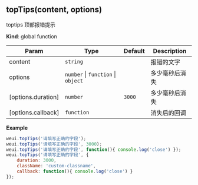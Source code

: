 <a name="topTips"></a>

## topTips(content, options)
toptips 顶部报错提示

**Kind**: global function  

| Param | Type | Default | Description |
| --- | --- | --- | --- |
| content | <code>string</code> |  | 报错的文字 |
| options | <code>number</code> &#124; <code>function</code> &#124; <code>object</code> |  | 多少毫秒后消失|消失后的回调|配置项 |
| [options.duration] | <code>number</code> | <code>3000</code> | 多少毫秒后消失 |
| [options.callback] | <code>function</code> |  | 消失后的回调 |

**Example**  
```js
weui.topTips('请填写正确的字段');weui.topTips('请填写正确的字段', 3000);weui.topTips('请填写正确的字段', function(){ console.log('close') });weui.topTips('请填写正确的字段', {    duration: 3000,    className: 'custom-classname',    callback: function(){ console.log('close') }});
```
